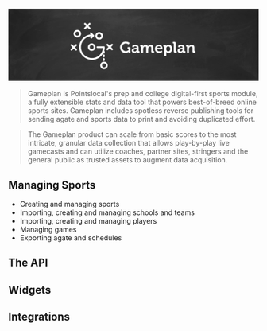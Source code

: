 ![Gameplan](img/gameplan_logo.jpg)

> Gameplan is Pointslocal's prep and college digital-first sports module, a fully extensible stats and data tool that powers best-of-breed online sports sites.  Gameplan includes spotless reverse publishing tools for sending agate and sports data to print and avoiding duplicated effort.

> The Gameplan product can scale from basic scores to the most intricate, granular data collection that allows play-by-play live gamecasts and can utilize coaches, partner sites, stringers and the general public as trusted assets to augment data acquisition.

## Managing Sports
  - Creating and managing sports
  - Importing, creating and managing schools and teams
  - Importing, creating and managing players
  - Managing games
  - Exporting agate and schedules

## The API
## Widgets
## Integrations
